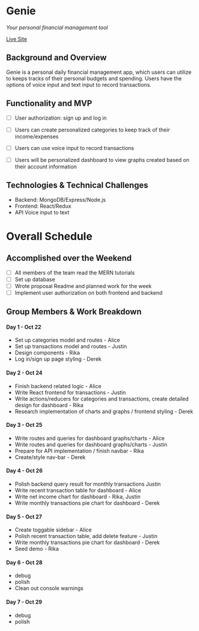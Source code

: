 # Genie

_Your personal financial management tool_

[Live Site](https://genie-flex-project.herokuapp.com/)

## Background and Overview

Genie is a personal daily financial management app, which users can utilize to keeps tracks of their personal budgets and spending. Users have the options of voice input and text input to record transactions.

## Functionality and MVP

- [ ] User authorization: sign up and log in

- [ ] Users can create personalized categories to keep track of their income/expenses

- [ ] Users can use voice input to record transactions

- [ ] Users will be personalized dashboard to view graphs created based on their account information

## Technologies & Technical Challenges

- Backend: MongoDB/Express/Node.js
- Frontend: React/Redux
- API Voice input to text


# Overall Schedule

## Accomplished over the Weekend

- [ ] All members of the team read the MERN tutorials
- [ ] Set up database
- [ ] Wrote proposal Readme and planned work for the week
- [ ] Implement user authorization on both frontend and backend

## Group Members & Work Breakdown

#### Day 1 - Oct 22

- Set up categories model and routes - Alice
- Set up transactions model and routes - Justin
- Design components - Rika
- Log in/sign up page styling - Derek

#### Day 2 - Oct 24

- Finish backend related logic - Alice
- Write React frontend for transactions - Justin
- Write actions/reducers for categories and transactions, create detailed design for dashboard - Rika
- Research implementation of charts and graphs / frontend styling - Derek

#### Day 3 - Oct 25

- Write routes and queries for dashboard graphs/charts - Alice
- Write routes and queries for dashboard graphs/charts - Justin
- Prepare for API implementation / finish navbar - Rika
- Create/style nav-bar - Derek

#### Day 4 - Oct 26

- Polish backend query result for monthly transactions Justin
- Write recent transaction table for dashboard - Alice
- Write net income chart for dashboard - Rika, Justin
- Write monthly transactions pie chart for dashboard - Derek

#### Day 5 - Oct 27

- Create toggable sidebar - Alice
- Polish recent transaction table, add delete feature - Justin
- Write monthly transactions pie chart for dashboard - Derek
- Seed demo - Rika

#### Day 6 - Oct 28

- debug
- polish
- Clean out console warnings

#### Day 7 - Oct 29

- debug
- polish
